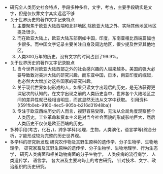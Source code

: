 - 研究全人类历史社会特点，手段多种多样，文字，考古，主要手段确实是文字，但是仅仅靠文字其实远远不够
- 关于世界历史的著作文字记录特点
  1. 主要聚焦于欧亚大陆西端和北非地区,除欧亚大陆之外，实际其他地区地区提及很少。
  2. 而在欧亚大陆上，欧亚大陆东部例如中国，印度，东南亚相比西端篇幅也少很多。而中国文字记录主要关注自身及周边地区，很少提及世界其他地区。
  3. 人类300万年的历史，没有文字的时间占到了99.9%。
- 关于世界历史的著作文字记录缺点
  1. 当今世界对欧亚大陆西部之外的社会感兴趣的人越来越多。美国的强大必要导致致对美洲大陆的研究兴趣，而东亚中国，日本，南亚印度的崛起，也必然大大增加对这些国家的研究兴趣。
  2. 关于现代世界如何形成的人，如果只读文字出现后的历史，是无法获得更深层次的认知的。在文字出现之前的人类历史当中，世界各个大陆地区之间的差异性就已经相当明显，而这显然无法从文字中获取。
  引用资料 ((591fb0eb-9160-4ec5-905b-b216d31948ba)) 
  3. 专注于欧亚西端历史的人而言，视野容易受限，无法从全局角度观察整个人类历史。工业革命和资本主义是对当今社会面貌的形成影响巨大，然后人类历史不仅仅是欧亚西端的历史。
- 多种手段(考古，化石，)，跨多学科(地理，生物，人类演化，语言学等)综合分析，才能形成较为完整的历史世界观。
- 多学科的研究新发现
  研究农作物及其野生原种的遗传学、分子生物学、生物地理学，
  研究家畜及其野生原种的遗传学、分子生物学、生物地理学、行为生态学，
  研究人类病菌和相关动物病菌的分子生物学，
  人类疾病的流行病学，
  人类遗传学，
  语言学，
  各大洲及主要岛屿上的考古研究，
  针对技术、文字、政治组织的历史研究。